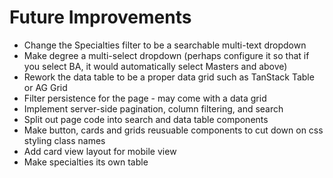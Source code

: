 # Future Improvements

- Change the Specialties filter to be a searchable multi-text dropdown
- Make degree a multi-select dropdown (perhaps configure it so that if you select BA, it would automatically select Masters and above)
- Rework the data table to be a proper data grid such as TanStack Table or AG Grid
- Filter persistence for the page - may come with a data grid 
- Implement server-side pagination, column filtering, and search
- Split out page code into search and data table components 
- Make button, cards and grids reusuable components to cut down on css styling class names
- Add card view layout for mobile view
- Make specialties its own table